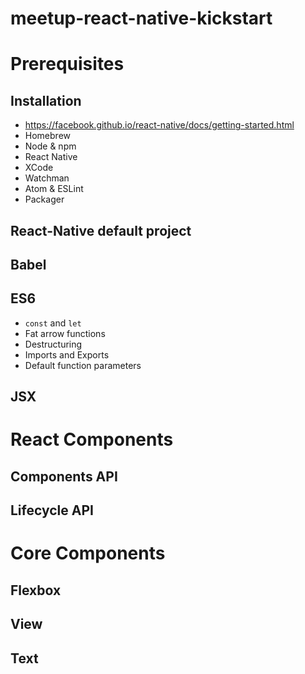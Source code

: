 # meetup-react-native-kickstart

# Prerequisites

## Installation
- https://facebook.github.io/react-native/docs/getting-started.html
- Homebrew
- Node & npm
- React Native
- XCode
- Watchman
- Atom & ESLint
- Packager

## React-Native default project

## Babel

## ES6
- `const` and `let`
- Fat arrow functions
- Destructuring
- Imports and Exports
- Default function parameters

## JSX

# React Components

## Components API
## Lifecycle API

# Core Components

## Flexbox
## View
## Text
